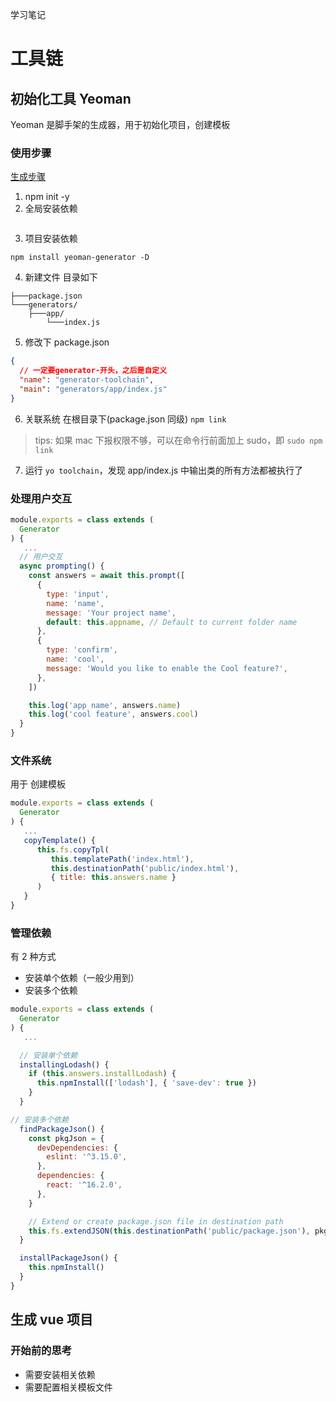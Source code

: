 学习笔记

# 工具链

## 初始化工具 Yeoman

Yeoman 是脚手架的生成器，用于初始化项目，创建模板

### 使用步骤

[生成步骤](https://yeoman.io/authoring/)

1. npm init -y
2. 全局安装依赖

```

```

3. 项目安装依赖

```
npm install yeoman-generator -D
```

4. 新建文件
   目录如下

```
├───package.json
└───generators/
    ├───app/
        └───index.js

```

5. 修改下 package.json

```json
{
  // 一定要generator-开头，之后是自定义
  "name": "generator-toolchain",
  "main": "generators/app/index.js"
}
```

6. 关联系统
   在根目录下(package.json 同级)
   `npm link`

> tips: 如果 mac 下报权限不够，可以在命令行前面加上 sudo，即
> `sudo npm link`

7. 运行
   `yo toolchain`，发现 app/index.js 中输出类的所有方法都被执行了

### 处理用户交互

```js
module.exports = class extends (
  Generator
) {
   ...
  // 用户交互
  async prompting() {
    const answers = await this.prompt([
      {
        type: 'input',
        name: 'name',
        message: 'Your project name',
        default: this.appname, // Default to current folder name
      },
      {
        type: 'confirm',
        name: 'cool',
        message: 'Would you like to enable the Cool feature?',
      },
    ])

    this.log('app name', answers.name)
    this.log('cool feature', answers.cool)
  }
}
```

### 文件系统

用于 创建模板

```js
module.exports = class extends (
  Generator
) {
   ...
   copyTemplate() {
      this.fs.copyTpl(
         this.templatePath('index.html'),
         this.destinationPath('public/index.html'),
         { title: this.answers.name }
      )
   }
}
```

### 管理依赖

有 2 种方式

- 安装单个依赖（一般少用到）
- 安装多个依赖

```js
module.exports = class extends (
  Generator
) {
   ...

  // 安装单个依赖
  installingLodash() {
    if (this.answers.installLodash) {
      this.npmInstall(['lodash'], { 'save-dev': true })
    }
  }

// 安装多个依赖
  findPackageJson() {
    const pkgJson = {
      devDependencies: {
        eslint: '^3.15.0',
      },
      dependencies: {
        react: '^16.2.0',
      },
    }

    // Extend or create package.json file in destination path
    this.fs.extendJSON(this.destinationPath('public/package.json'), pkgJson)
  }

  installPackageJson() {
    this.npmInstall()
  }
}
```

## 生成 vue 项目

### 开始前的思考

- 需要安装相关依赖
- 需要配置相关模板文件
